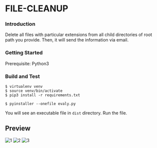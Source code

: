 # FILE-CLEANUP

### Introduction 
Delete all files with particular extensions from all child directories of root path you provide. Then, it will send the information via email.

### Getting Started
Prerequisite: Python3

### Build and Test
```
$ virtualenv venv
$ source venv/bin/activate
$ pip3 install -r requirements.txt

$ pyinstaller --onefile evaly.py 
```

You will see an executable file in `dist` directory. Run the file.

## Preview
![1](https://user-images.githubusercontent.com/35567854/129868092-fdd07819-03d1-4fae-ac74-07dac05ed024.png)
![2](https://user-images.githubusercontent.com/35567854/129868101-16ee674e-05c3-42f3-ab4f-6f5d7797e472.png)
![3](https://user-images.githubusercontent.com/35567854/129868103-189baa2e-6e48-4842-b013-29516a91e1d3.png)

